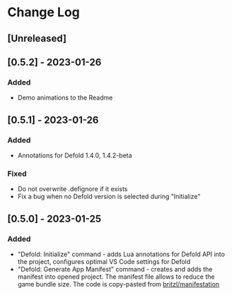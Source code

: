 # Change Log

## [Unreleased]

## [0.5.2] - 2023-01-26

### Added

- Demo animations to the Readme

## [0.5.1] - 2023-01-26

### Added

- Annotations for Defold 1.4.0, 1.4.2-beta

### Fixed

- Do not overwrite .defignore if it exists
- Fix a bug when no Defold version is selected during "Initialize"

## [0.5.0] - 2023-01-25

### Added

- "Defold: Initialize" command - adds Lua annotations for Defold API into the project, configures optimal VS Code settings for Defold
- "Defold: Generate App Manifest" command - creates and adds the manifest into opened project. The manifest file allows to reduce the game bundle size. The code is copy-pasted from [britzl/manifestation](https://github.com/britzl/manifestation)